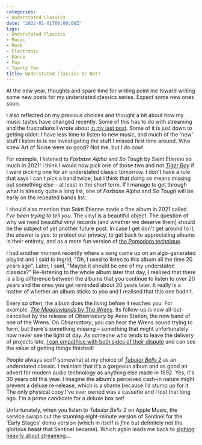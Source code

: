 ```yaml
---
categories:
- Understated Classics
date: "2022-01-01T00:00:00Z"
tags:
- Understated Classics
- Music
- Rock
- Electronic
- Dance
- Pop
- Twenty Two
title: Understated Classics Or Not?
---
```


At the new year, thoughts and spare time for writing point me toward writing some new posts for my understated classics series. Expect some new ones soon.

I also reflected on my previous choices and thought a bit about how my music tastes have changed recently. Some of this has to do with streaming and the frustrations I wrote about [in my last post][1]. Some of it is just down to getting older: I have less time to listen to new music, and much of the 'new' stuff I listen to is me investigating the stuff I missed first time around. Who knew Art of Noise were so good? Not me, but I do now!

For example, I listened to *Foxbase Alpha* and *So Tough* by Saint Etienne so much in 2021! I think I would now pick one of those two and not [*Tiger Bay*][2] if I were picking one for an understated classic tomorrow. I don't have a rule that says I can't pick a band twice, but I think that doing so means missing out something else – at least in the short term. If I manage to get through what is already quite a long list, one of *Foxbase Alpha* and *So Tough* will be early on the repeated bands list. 

I should also mention that Saint Etienne made a fine album in 2021 called *I've been trying to tell you*. The vinyl is a beautiful object. The question of why we need beautiful vinyl records (and whether we deserve them) should be the subject of yet another future post. In case I get don't get around to it, the answer is yes: to protect our privacy, to get back to appreciating albums in their entirety, and as a more fun version of [the Pomodoro technique][3].

I had another moment recently where a song came up on an algo-generated playlist and I said to Ingrid, "Oh, I used to listen to this album all the time 20 years ago". Later, I said, "Maybe it should be one of my understated classics?" Re-listening to the whole album later that day, I realised that there is a big difference between the albums that you continue to listen to over 20 years and the ones you get reminded about 20 years later. It really is a matter of whether an album sticks to you and I realised that this one hadn't.

Every so often, the album does the living before it reaches you. For example, [*The Meadowlands* by The Wrens][4]. Its follow-up is now all-but-cancelled by the release of *Observatory* by Aeon Station, the new band of one of the Wrens. On *Observatory*, you can hear the Wrens sound trying to form, but there's something missing – something that might unfortunately now never see the light of day. As someone who tends to leave the delivery of projects late, [I can empathise with both sides of their dispute][5] and can see the value of getting things finished!  

People always scoff somewhat at my choice of [*Tubular Bells 2*][6] as an understated classic. I maintain that it's a gorgeous album and as good an advert for modern audio technology as anything else made in 1992. Yes, it's 30 years old this year. I imagine the album's perceived cash-in nature might prevent a deluxe re-release, which is a shame because I'd stump up for it. The only physical copy I've ever owned was a cassette and I lost that long ago. I'm a prime candidate for a deluxe box set!

Unfortunately, when you listen to *Tubular Bells 2* on Apple Music, the service swaps out the stunning eight-minute version of Sentinel for the 'Early Stages' demo version (which in itself is *fine* but definitely not the glorious beast that Sentinel became). Which again leads me back to [sighing heavily about streaming][7]…

[1]:	https://mattischrome.com/a-pox-on-both-their-houses
[2]:	https://mattischrome.com/understated-classics-09
[3]:	https://todoist.com/productivity-methods/pomodoro-technique
[4]:	https://mattischrome.com/understated-classics-28
[5]:	https://www.theguardian.com/music/2021/nov/24/its-repulsive-to-me-the-bitter-feud-of-indie-rockers-the-wrens
[6]:	https://mattischrome.com/understated-classics-10
[7]:	https://mattischrome.com/a-pox-on-both-their-houses
